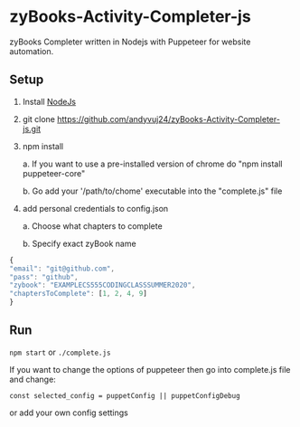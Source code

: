 # zyBooks-Activity-Completer-js
zyBooks Completer written in Nodejs with Puppeteer for website automation.

## Setup
1. Install [NodeJs](https://nodejs.org/en/download/current/ "NodeJs")
2. git clone https://github.com/andyvuj24/zyBooks-Activity-Completer-js.git
3. npm install

	a. If you want to use a pre-installed version of chrome do "npm install puppeteer-core"
	
	b. Go add your '/path/to/chome' executable into the "complete.js" file
	
4. add personal credentials to config.json

	a. Choose what chapters to complete
	
	b. Specify exact zyBook name
```javascript
{
"email": "git@github.com",
"pass": "github",
"zybook": "EXAMPLECS555CODINGCLASSSUMMER2020",
"chaptersToComplete": [1, 2, 4, 9]
}
```

## Run

`npm start` or `./complete.js`

If you want to change the options of puppeteer then go into complete.js file and change:

`const selected_config = puppetConfig || puppetConfigDebug`
		
or add your own config settings

